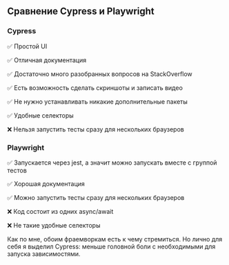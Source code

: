 ## Сравнение Cypress и Playwright
### Cypress

✅ Простой UI

✅ Отличная документация 

✅ Достаточно много разобранных вопросов на StackOverflow

✅ Есть возможность сделать скриншоты и записать видео

✅ Не нужно устанавливать никакие дополнительные пакеты

✅ Удобные селекторы

❌ Нельзя запустить тесты сразу для нескольких браузеров

### Playwright

✅ Запускается через jest, а значит можно запускать вместе с группой тестов

✅ Хорошая документация

✅ Можно запустить тесты сразу для нескольких браузеров

❌ Код состоит из одних async/await

❌ Не такие удобные селекторы 

Как по мне, обоим фраемворкам есть к чему стремиться. Но лично для себя я выделил Cypress: меньше головной боли с необходимыми для запуска зависимостями.
